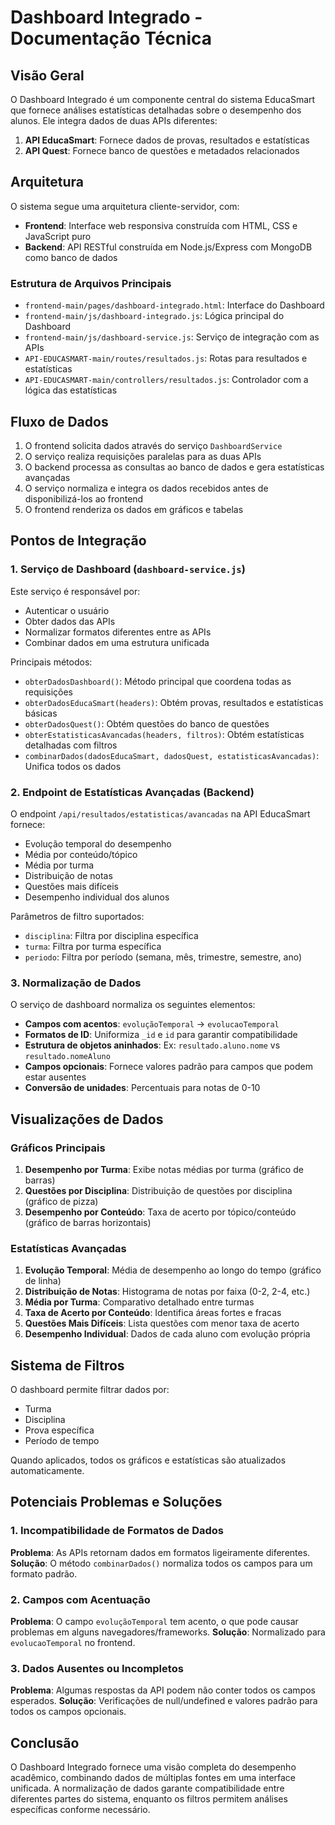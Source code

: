 # Dashboard Integrado - Documentação Técnica

## Visão Geral
O Dashboard Integrado é um componente central do sistema EducaSmart que fornece análises estatísticas detalhadas sobre o desempenho dos alunos. Ele integra dados de duas APIs diferentes:
1. **API EducaSmart**: Fornece dados de provas, resultados e estatísticas
2. **API Quest**: Fornece banco de questões e metadados relacionados

## Arquitetura
O sistema segue uma arquitetura cliente-servidor, com:
- **Frontend**: Interface web responsiva construída com HTML, CSS e JavaScript puro
- **Backend**: API RESTful construída em Node.js/Express com MongoDB como banco de dados

### Estrutura de Arquivos Principais
- `frontend-main/pages/dashboard-integrado.html`: Interface do Dashboard
- `frontend-main/js/dashboard-integrado.js`: Lógica principal do Dashboard
- `frontend-main/js/dashboard-service.js`: Serviço de integração com as APIs
- `API-EDUCASMART-main/routes/resultados.js`: Rotas para resultados e estatísticas
- `API-EDUCASMART-main/controllers/resultados.js`: Controlador com a lógica das estatísticas

## Fluxo de Dados
1. O frontend solicita dados através do serviço `DashboardService`
2. O serviço realiza requisições paralelas para as duas APIs
3. O backend processa as consultas ao banco de dados e gera estatísticas avançadas
4. O serviço normaliza e integra os dados recebidos antes de disponibilizá-los ao frontend
5. O frontend renderiza os dados em gráficos e tabelas

## Pontos de Integração

### 1. Serviço de Dashboard (`dashboard-service.js`)
Este serviço é responsável por:
- Autenticar o usuário
- Obter dados das APIs
- Normalizar formatos diferentes entre as APIs
- Combinar dados em uma estrutura unificada

Principais métodos:
- `obterDadosDashboard()`: Método principal que coordena todas as requisições
- `obterDadosEducaSmart(headers)`: Obtém provas, resultados e estatísticas básicas
- `obterDadosQuest()`: Obtém questões do banco de questões
- `obterEstatisticasAvancadas(headers, filtros)`: Obtém estatísticas detalhadas com filtros
- `combinarDados(dadosEducaSmart, dadosQuest, estatisticasAvancadas)`: Unifica todos os dados

### 2. Endpoint de Estatísticas Avançadas (Backend)
O endpoint `/api/resultados/estatisticas/avancadas` na API EducaSmart fornece:
- Evolução temporal do desempenho
- Média por conteúdo/tópico
- Média por turma
- Distribuição de notas
- Questões mais difíceis
- Desempenho individual dos alunos

Parâmetros de filtro suportados:
- `disciplina`: Filtra por disciplina específica
- `turma`: Filtra por turma específica
- `periodo`: Filtra por período (semana, mês, trimestre, semestre, ano)

### 3. Normalização de Dados
O serviço de dashboard normaliza os seguintes elementos:
- **Campos com acentos**: `evoluçãoTemporal` → `evolucaoTemporal`
- **Formatos de ID**: Uniformiza `_id` e `id` para garantir compatibilidade
- **Estrutura de objetos aninhados**: Ex: `resultado.aluno.nome` vs `resultado.nomeAluno`
- **Campos opcionais**: Fornece valores padrão para campos que podem estar ausentes
- **Conversão de unidades**: Percentuais para notas de 0-10

## Visualizações de Dados

### Gráficos Principais
1. **Desempenho por Turma**: Exibe notas médias por turma (gráfico de barras)
2. **Questões por Disciplina**: Distribuição de questões por disciplina (gráfico de pizza)
3. **Desempenho por Conteúdo**: Taxa de acerto por tópico/conteúdo (gráfico de barras horizontais)

### Estatísticas Avançadas
1. **Evolução Temporal**: Média de desempenho ao longo do tempo (gráfico de linha)
2. **Distribuição de Notas**: Histograma de notas por faixa (0-2, 2-4, etc.)
3. **Média por Turma**: Comparativo detalhado entre turmas
4. **Taxa de Acerto por Conteúdo**: Identifica áreas fortes e fracas
5. **Questões Mais Difíceis**: Lista questões com menor taxa de acerto
6. **Desempenho Individual**: Dados de cada aluno com evolução própria

## Sistema de Filtros
O dashboard permite filtrar dados por:
- Turma
- Disciplina
- Prova específica
- Período de tempo

Quando aplicados, todos os gráficos e estatísticas são atualizados automaticamente.

## Potenciais Problemas e Soluções

### 1. Incompatibilidade de Formatos de Dados
**Problema**: As APIs retornam dados em formatos ligeiramente diferentes.
**Solução**: O método `combinarDados()` normaliza todos os campos para um formato padrão.

### 2. Campos com Acentuação
**Problema**: O campo `evoluçãoTemporal` tem acento, o que pode causar problemas em alguns navegadores/frameworks.
**Solução**: Normalizado para `evolucaoTemporal` no frontend.

### 3. Dados Ausentes ou Incompletos
**Problema**: Algumas respostas da API podem não conter todos os campos esperados.
**Solução**: Verificações de null/undefined e valores padrão para todos os campos opcionais.

## Conclusão
O Dashboard Integrado fornece uma visão completa do desempenho acadêmico, combinando dados de múltiplas fontes em uma interface unificada. A normalização de dados garante compatibilidade entre diferentes partes do sistema, enquanto os filtros permitem análises específicas conforme necessário. 
